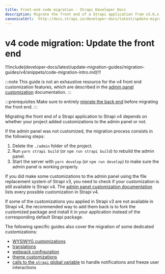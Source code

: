 ```yaml
---
title: Front-end code migration - Strapi Developer Docs
description: Migrate the front end of a Strapi application from v3.6.x to v4.0.x with step-by-step instructions
canonicalUrl:  http://docs.strapi.io/developer-docs/latest/update-migration-guides/migration-guides/v4/code/frontend.html
---
```


# v4 code migration: Update the front end

!!!include(developer-docs/latest/update-migration-guides/migration-guides/v4/snippets/code-migration-intro.md)!!!

:::note
This guide is not an exhaustive resource for the v4 front end customization features, which are described in the [admin panel customization](/developer-docs/latest/development/admin-customization.md) documentation.
:::

:::prerequisites
Make sure to entirely [migrate the back end](/developer-docs/latest/update-migration-guides/migration-guides/v4/code/backend.md) before migrating the front end.
:::

Migrating the front end of a Strapi application to Strapi v4 depends on whether your project added customizations to the admin panel or not.

If the admin panel was not customized, the migration process consists in the following steps:

1. Delete the `./admin` folder of the project.
2. Run `yarn strapi build` (or `npm run strapi build`) to rebuild the admin panel.
3. Start the server with `yarn develop` (or `npm run develop`) to make sure the admin panel is working properly.

If you did make some customizations to the admin panel using the file replacement system of Strapi v3, you need to check if your customization is still available is Strapi v4. The [admin panel customization documentation](/developer-docs/latest/development/admin-customization.md) lists every possible customization in Strapi v4.

If some of the customizations you applied in Strapi v3 are not available in Strapi v4, the recommended way to add them back is to fork the customized package and install it in your application instead of the corresponding default Strapi package.

The following specific guides also cover the migration of some dedicated customizations:
- [WYSIWYG customizations](/developer-docs/latest/update-migration-guides/migration-guides/v4/code/frontend/wysiwyg.md)
- [translations](/developer-docs/latest/update-migration-guides/migration-guides/v4/code/frontend/translations.md)
- [webpack configuration](/developer-docs/latest/update-migration-guides/migration-guides/v4/code/frontend/webpack.md)
- [theme customizations](/developer-docs/latest/update-migration-guides/migration-guides/v4/code/frontend/theming.md)
- [calls to the `strapi` global variable](/developer-docs/latest/update-migration-guides/migration-guides/v4/code/frontend/strapi-global.md) to handle notifications and freeze user interactions
